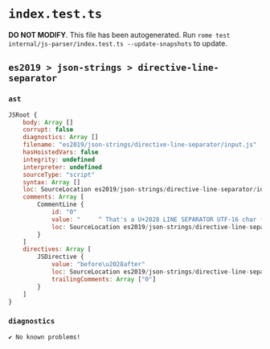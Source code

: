 # `index.test.ts`

**DO NOT MODIFY**. This file has been autogenerated. Run `rome test internal/js-parser/index.test.ts --update-snapshots` to update.

## `es2019 > json-strings > directive-line-separator`

### `ast`

```javascript
JSRoot {
	body: Array []
	corrupt: false
	diagnostics: Array []
	filename: "es2019/json-strings/directive-line-separator/input.js"
	hasHoistedVars: false
	integrity: undefined
	interpreter: undefined
	sourceType: "script"
	syntax: Array []
	loc: SourceLocation es2019/json-strings/directive-line-separator/input.js 1:0-4:0
	comments: Array [
		CommentLine {
			id: "0"
			value: "     ^ That's a U+2028 LINE SEPARATOR UTF-16 char (between 'before' and 'after')"
			loc: SourceLocation es2019/json-strings/directive-line-separator/input.js 3:0-3:82
		}
	]
	directives: Array [
		JSDirective {
			value: "before\u2028after"
			loc: SourceLocation es2019/json-strings/directive-line-separator/input.js 1:0-2:15
			trailingComments: Array ["0"]
		}
	]
}
```

### `diagnostics`

```
✔ No known problems!

```
